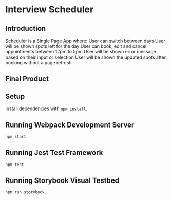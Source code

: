 # Interview Scheduler

## Introduction 
Scheduler is a Single Page App where:
User can switch between days
User will be shown spots left for the day
User can book, edit and cancel appointments between 12pm to 5pm
User will be shown error message based on their input or selection
User will be shown the updated spots after booking without a page refresh.

## Final Product 

## Setup

Install dependencies with `npm install`.

## Running Webpack Development Server

```sh
npm start
```

## Running Jest Test Framework

```sh
npm test
```

## Running Storybook Visual Testbed

```sh
npm run storybook
```
